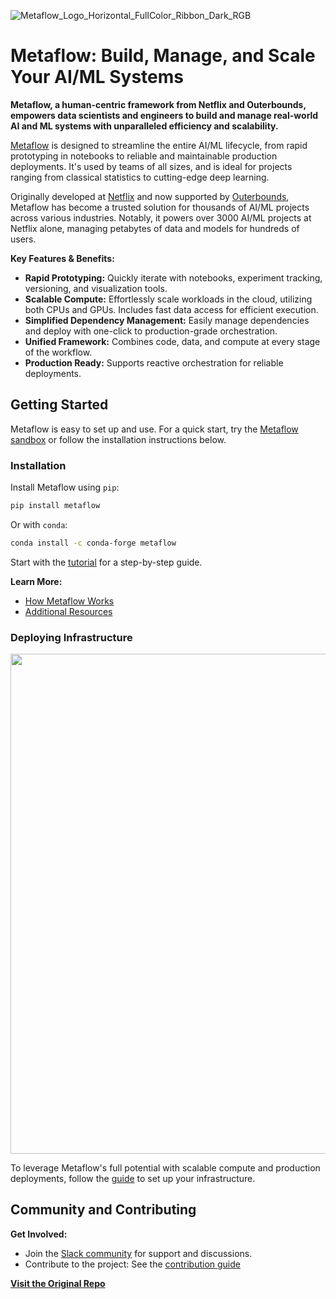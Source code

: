 <!-- Metaflow Logo -->
![Metaflow_Logo_Horizontal_FullColor_Ribbon_Dark_RGB](https://user-images.githubusercontent.com/763451/89453116-96a57e00-d713-11ea-9fa6-82b29d4d6eff.png)

# Metaflow: Build, Manage, and Scale Your AI/ML Systems

**Metaflow, a human-centric framework from Netflix and Outerbounds, empowers data scientists and engineers to build and manage real-world AI and ML systems with unparalleled efficiency and scalability.**

[Metaflow](https://metaflow.org) is designed to streamline the entire AI/ML lifecycle, from rapid prototyping in notebooks to reliable and maintainable production deployments. It's used by teams of all sizes, and is ideal for projects ranging from classical statistics to cutting-edge deep learning.

Originally developed at [Netflix](https://netflixtechblog.com/open-sourcing-metaflow-a-human-centric-framework-for-data-science-fa72e04a5d9) and now supported by [Outerbounds](https://outerbounds.com), Metaflow has become a trusted solution for thousands of AI/ML projects across various industries. Notably, it powers over 3000 AI/ML projects at Netflix alone, managing petabytes of data and models for hundreds of users.  

**Key Features & Benefits:**

*   **Rapid Prototyping:**  Quickly iterate with notebooks, experiment tracking, versioning, and visualization tools.
*   **Scalable Compute:** Effortlessly scale workloads in the cloud, utilizing both CPUs and GPUs. Includes fast data access for efficient execution.
*   **Simplified Dependency Management:**  Easily manage dependencies and deploy with one-click to production-grade orchestration.
*   **Unified Framework:** Combines code, data, and compute at every stage of the workflow.
*   **Production Ready:** Supports reactive orchestration for reliable deployments.

## Getting Started

Metaflow is easy to set up and use. For a quick start, try the [Metaflow sandbox](https://outerbounds.com/sandbox) or follow the installation instructions below.

### Installation

Install Metaflow using `pip`:

```bash
pip install metaflow
```

Or with `conda`:

```bash
conda install -c conda-forge metaflow
```

Start with the [tutorial](https://docs.metaflow.org/getting-started/tutorials) for a step-by-step guide.

**Learn More:**
*   [How Metaflow Works](https://docs.metaflow.org/metaflow/basics)
*   [Additional Resources](https://docs.metaflow.org/introduction/metaflow-resources)

### Deploying Infrastructure

<img src="./docs/multicloud.png" width="800px">

To leverage Metaflow's full potential with scalable compute and production deployments, follow the [guide](https://outerbounds.com/engineering/welcome/) to set up your infrastructure.

## Community and Contributing

**Get Involved:**

*   Join the [Slack community](http://slack.outerbounds.co/) for support and discussions.
*   Contribute to the project:  See the [contribution guide](https://docs.metaflow.org/introduction/contributing-to-metaflow)

**[Visit the Original Repo](https://github.com/Netflix/metaflow)**